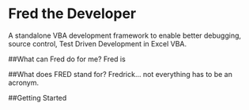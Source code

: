 # Fred the Developer
A standalone VBA development framework to enable better debugging, source control, Test Driven Development in Excel VBA.

##What can Fred do for me?
Fred is 

##What does FRED stand for?
Fredrick... not everything has to be an acronym.

##Getting Started
